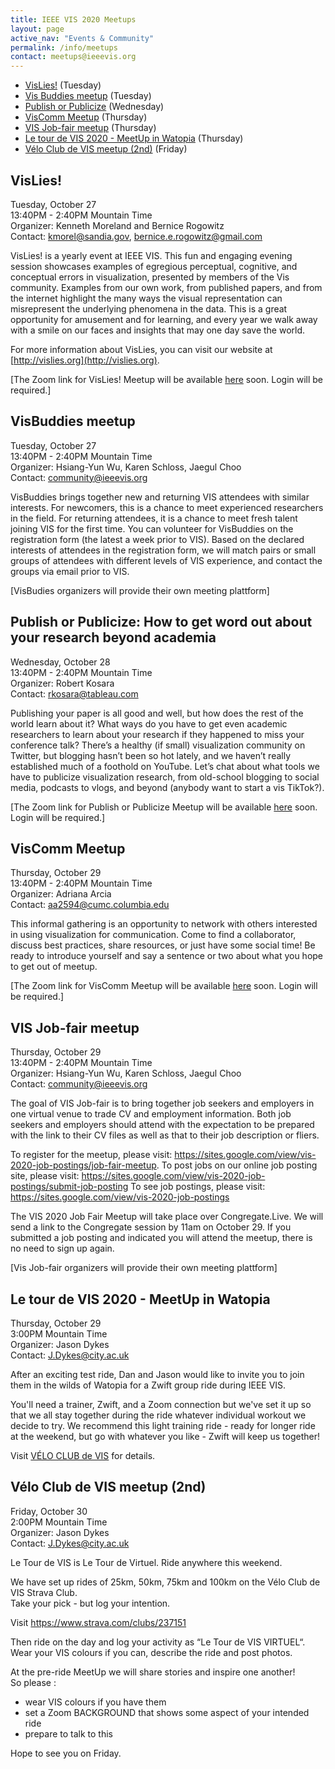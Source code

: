 ```yaml
---
title: IEEE VIS 2020 Meetups
layout: page
active_nav: "Events & Community"
permalink: /info/meetups
contact: meetups@ieeevis.org
---
```


* [VisLies!](#vislies) (Tuesday)
* [Vis Buddies meetup](#vis-newcomers) (Tuesday)
* [Publish or Publicize](#publish) (Wednesday)
* [VisComm Meetup](#viscomm) (Thursday)
* [VIS Job-fair meetup](#vis-jobfair) (Thursday)
* [Le tour de VIS 2020 - MeetUp in Watopia](#vis-velo) (Thursday)
* [Vélo Club de VIS meetup (2nd)](#vis-velo2) (Friday)

## <a name="vislies"></a>VisLies!

Tuesday, October 27<br>
13:40PM - 2:40PM Mountain Time<br>
Organizer: Kenneth Moreland and Bernice Rogowitz<br>
Contact: kmorel@sandia.gov, bernice.e.rogowitz@gmail.com

VisLies! is a yearly event at IEEE VIS. This fun and engaging evening session showcases examples of egregious perceptual, cognitive, and conceptual errors in visualization, presented by members of the Vis community.  Examples from our own work, from published papers, and from the internet highlight the many ways the visual representation can misrepresent the underlying phenomena in the data. This is a great opportunity for amusement and for learning, and every year we walk away with a smile on our faces and insights that may one day save the world.

For more information about VisLies, you can visit our website at [http://vislies.org](http://vislies.org).

[The Zoom link for VisLies! Meetup will be available [here](https://virtual.ieeevis.org/session_m-comm.html) soon. Login will  be required.]

## <a name="vis-newcomers"></a>VisBuddies meetup

Tuesday, October 27<br>
13:40PM - 2:40PM Mountain Time<br>
Organizer: Hsiang-Yun Wu, Karen Schloss, Jaegul Choo<br>
Contact: community@ieeevis.org

VisBuddies brings together new and returning VIS attendees with similar interests. For newcomers, this is a chance to meet experienced researchers in the field. For returning attendees, it is a chance to meet fresh talent joining VIS for the first time. You can volunteer for VisBuddies on the registration form (the latest a week prior to VIS). Based on the declared interests of attendees in the registration form, we will match pairs or small groups of attendees with different levels of VIS experience, and contact the groups via email prior to VIS.

[VisBudies organizers will provide their own meeting plattform]

## <a name="publish"></a>Publish or Publicize: How to get word out about your research beyond academia

Wednesday, October 28<br>
13:40PM - 2:40PM Mountain Time<br>
Organizer: Robert Kosara<br>
Contact: rkosara@tableau.com

Publishing your paper is all good and well, but how does the rest of the world learn about it? What ways do you have to get even academic researchers to learn about your research if they happened to miss your conference talk? There’s a healthy (if small) visualization community on Twitter, but blogging hasn’t been so hot lately, and we haven’t really established much of a foothold on YouTube. Let’s chat about what tools we have to publicize visualization research, from old-school blogging to social media, podcasts to vlogs, and beyond (anybody want to start a vis TikTok?).

[The Zoom link for Publish or Publicize Meetup will be available [here](https://virtual.ieeevis.org/session_m-publish.html) soon. Login will be required.]

## <a name="viscomm"></a>VisComm Meetup

Thursday, October 29<br>
13:40PM - 2:40PM Mountain Time<br>
Organizer: Adriana Arcia<br>
Contact: aa2594@cumc.columbia.edu

This informal gathering is an opportunity to network with others interested in using visualization for communication. Come to find a collaborator, discuss best practices, share resources, or just have some social time! Be ready to introduce yourself and say a sentence or two about what you hope to get out of meetup.

[The Zoom link for VisComm Meetup will be available [here](https://virtual.ieeevis.org/session_m-publish.html) soon. Login will be required.]

## <a name="vis-jobfair"></a>VIS Job-fair meetup

Thursday, October 29<br>
13:40PM - 2:40PM Mountain Time<br>
Organizer: Hsiang-Yun Wu, Karen Schloss, Jaegul Choo<br>
Contact: community@ieeevis.org

The goal of VIS Job-fair is to bring together job seekers and employers in one virtual venue to trade CV and employment information. Both job seekers and employers should attend with the expectation to be prepared with the link to their CV files as well as that to their job description or fliers.

To register for the meetup, please visit: https://sites.google.com/view/vis-2020-job-postings/job-fair-meetup. 
To post jobs on our online job posting site, please visit: https://sites.google.com/view/vis-2020-job-postings/submit-job-posting
To see job postings, please visit: https://sites.google.com/view/vis-2020-job-postings


The VIS 2020 Job Fair Meetup will take place over Congregate.Live. We will send a link to the Congregate session by 11am on October 29. If you submitted a job posting and indicated you will attend the meetup, there is no need to sign up again.



[Vis Job-fair organizers will provide their own meeting plattform]


## <a name="vis-velo"></a> Le tour de VIS 2020 - MeetUp in Watopia

Thursday, October 29<br>
3:00PM Mountain Time<br>
Organizer: Jason Dykes <br>
Contact: J.Dykes@city.ac.uk

After an exciting test ride, Dan and Jason would like to invite you to join them in the wilds of Watopia for a Zwift group ride during IEEE VIS.

You'll need a trainer, Zwift, and a Zoom connection but we've set it up so that we all stay together during the ride whatever individual workout we decide to try. We recommend this light training ride - ready for longer ride at the weekend, but go with whatever you like - Zwift will keep us together!

Visit [VÉLO CLUB de VIS](https://www.gicentre.net/velo-club-de-vis) for details. 


## <a name="vis-velo2"></a> Vélo Club de VIS meetup (2nd)

Friday, October 30<br>
2:00PM Mountain Time<br>
Organizer: Jason Dykes <br>
Contact: J.Dykes@city.ac.uk

Le Tour de VIS is Le Tour de Virtuel.
Ride anywhere this weekend.

We have set up rides of 25km, 50km, 75km and 100km on the Vélo Club de VIS Strava Club.<br>
Take your pick - but log your intention.

Visit https://www.strava.com/clubs/237151

Then ride on the day and log your activity as “Le Tour de VIS VIRTUEL“.<br>
Wear your VIS colours if you can, describe the ride and post photos.

At the pre-ride MeetUp we will share stories and inspire one another!<br>
So please :

 * wear VIS colours if you have them
 * set a Zoom BACKGROUND that shows some aspect of your intended ride
 * prepare to talk to this  

Hope to see you on Friday.

